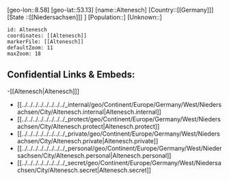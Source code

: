 ﻿---
location: [53.13,8.58]
mapzoom: [7,12] 
mapmarker: city 
type: City
tags:
- geo/City


SpocWebEntityId: 28774
isDeleted: false
confidential: public

---
[geo-lon::8.58]
[geo-lat::53.13]
[name::Altenesch]
[Country::[[Germany]]]
[State ::[[Niedersachsen]]] ]
[Population::]
[Unknown::]


```leaflet
id: Altenesch
coordinates: [[Altenesch]]
markerFile: [[Altenesch]]
defaultZoom: 11 
maxZoom: 18
```


## Confidential Links & Embeds: 
-[[Altenesch|Altenesch]]] 
- [[../../../../../../../../_internal/geo/Continent/Europe/Germany/West/Niedersachsen/City/Altenesch.internal|Altenesch.internal]] 
- [[../../../../../../../../_protect/geo/Continent/Europe/Germany/West/Niedersachsen/City/Altenesch.protect|Altenesch.protect]] 
- [[../../../../../../../../_private/geo/Continent/Europe/Germany/West/Niedersachsen/City/Altenesch.private|Altenesch.private]] 
- [[../../../../../../../../_personal/geo/Continent/Europe/Germany/West/Niedersachsen/City/Altenesch.personal|Altenesch.personal]] 
- [[../../../../../../../../_secret/geo/Continent/Europe/Germany/West/Niedersachsen/City/Altenesch.secret|Altenesch.secret]] 
